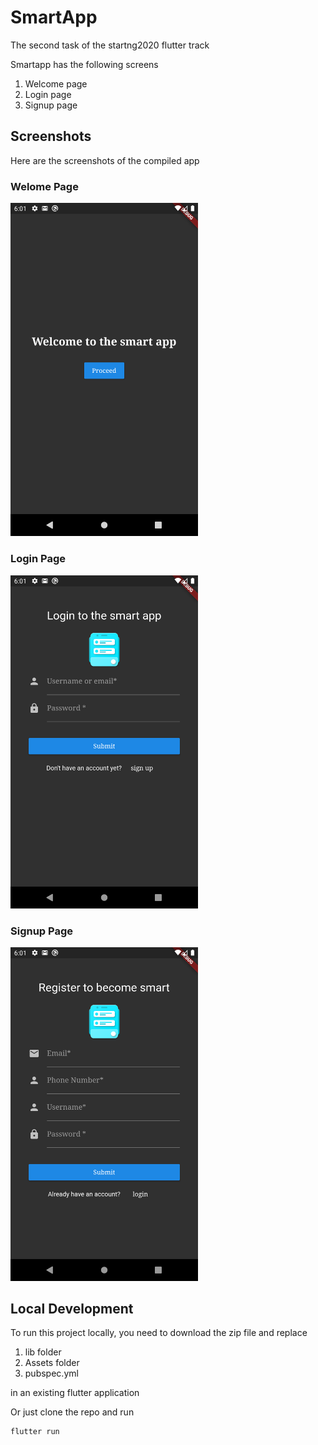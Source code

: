 # SmartApp
The second task of the startng2020 flutter track

Smartapp has the following screens

1. Welcome page
2. Login page
3. Signup page


## Screenshots
Here are the screenshots of the compiled app

<div style = "diplay: flex;">
  <div>
    <h3>Welome Page</h3>
    <img width = 300 src = "./assets/screenshots/welcome_page.png" alt = "Welcome page">
  </div>
  <div>
    <h3>Login Page</h3>
    <img width = 300 src = "./assets/screenshots/login_page.png" alt = "Login page">
  </div>
  <div>
    <h3>Signup Page</h3>
    <img width = 300 src = "./assets/screenshots/signup_page.png" alt = "Signup page">
  </div>
</div>

## Local Development
To run this project locally, you need to download the zip file and replace 
1. lib folder
2. Assets folder
3. pubspec.yml

in an existing flutter application

Or just clone the repo and run
```shell
flutter run
```